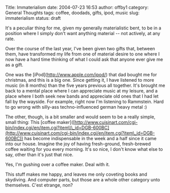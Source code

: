 Title: Immaterialism
date: 2004-07-23 16:53
author: offby1
category: General Thoughts
tags: coffee, doodads, gifts, ipod, music
slug: immaterialism
status: draft

It\'s a peculiar thing for me, given my generally materialistic bent, to be in a position where I simply don\'t want anything material \-- not actively, at any rate.

Over the course of the last year, I\'ve been given two gifts that, between them, have transformed my life from one of material desire to one where I now have a hard time thinking of what I could ask that anyone ever give me as a gift.

One was the \[iPod\](<http://www.apple.com/ipod/>) that dad bought me for christmas, and this is a big one. Since getting it, I have listened to more music (in 8 months) than the five years previous all together. It\'s brought me back to a mental place where I can appreciate music at my leisure, and a place where I both seek new bands and appreciate old ones that I had let fall by the wayside. For example, right now I\'m listening to Rammstein. Hard to go wrong with silly-ass techno-influenced german heavy metal :)

The other, though, is a bit smaller and would seem to be a really simple, small thing: This \[coffee maker\]([http://www.cuisinart.com/cgi-bin/index.cgi/en/item.cgi?item\\\_id=DGB-600BC](http://www.cuisinart.com/cgi-bin/index.cgi/en/item.cgi?item\_id=DGB-600BC)) has become indispensable in the week and a half since it came into our house. Imagine the joy of having fresh-ground, fresh-brewed coffee waiting for you every morning. It\'s so nice, I don\'t know what else to say, other than it\'s just that nice.

Yes, I\'m gushing over a coffee maker. Deal with it.

This stuff makes me happy, and leaves me only coveting books and skydiving. And computer parts, but those are a whole other category unto themselves. C\'est etrange, non?
